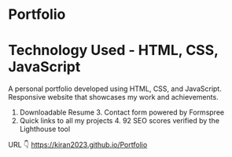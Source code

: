 # Portfolio

# Technology Used - HTML, CSS, JavaScript
A personal portfolio developed using HTML, CSS, and JavaScript. Responsive website that showcases my work and achievements.

1. Downloadable Resume 3. Contact form powered by Formspree
2. Quick links to all my projects 4. 92 SEO scores verified by the Lighthouse tool

 URL 👇
 https://kiran2023.github.io/Portfolio
